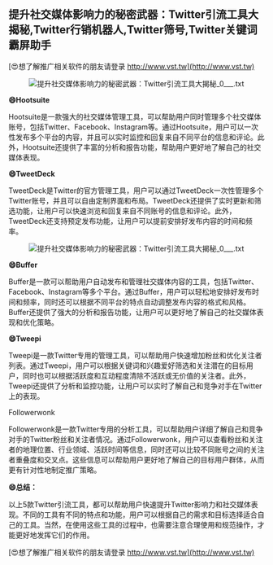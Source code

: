 ## **提升社交媒体影响力的秘密武器：Twitter引流工具大揭秘,Twitter行销机器人,Twitter筛号,Twitter关键词霸屏助手**

[😍想了解推广相关软件的朋友请登录 http://www.vst.tw](http://www.vst.tw)

 <center><img src="https://vst.tw/MP4/tuiguang/png/6.png" alt="提升社交媒体影响力的秘密武器：Twitter引流工具大揭秘_0___.txt"></center>

**😄Hootsuite**

Hootsuite是一款强大的社交媒体管理工具，可以帮助用户同时管理多个社交媒体账号，包括Twitter、Facebook、Instagram等。通过Hootsuite，用户可以一次性发布多个平台的内容，并且可以实时监控和回复来自不同平台的信息和评论。此外，Hootsuite还提供了丰富的分析和报告功能，帮助用户更好地了解自己的社交媒体表现。

**😄TweetDeck**

TweetDeck是Twitter的官方管理工具，用户可以通过TweetDeck一次性管理多个Twitter账号，并且可以自由定制界面和布局。TweetDeck还提供了实时更新和筛选功能，让用户可以快速浏览和回复来自不同账号的信息和评论。此外，TweetDeck还支持预定发布功能，让用户可以提前安排好发布内容的时间和频率。

 <center><img src="https://vst.tw/MP4/tuiguang/png/4.png" alt="提升社交媒体影响力的秘密武器：Twitter引流工具大揭秘_0___.txt"></center>

**😄Buffer**

Buffer是一款可以帮助用户自动发布和管理社交媒体内容的工具，包括Twitter、Facebook、Instagram等多个平台。通过Buffer，用户可以轻松地安排好发布时间和频率，同时还可以根据不同平台的特点自动调整发布内容的格式和风格。Buffer还提供了强大的分析和报告功能，让用户可以更好地了解自己的社交媒体表现和优化策略。

**😄Tweepi**

Tweepi是一款Twitter专用的管理工具，可以帮助用户快速增加粉丝和优化关注者列表。通过Tweepi，用户可以根据关键词和兴趣爱好筛选和关注潜在的目标用户，同时也可以根据活跃度和互动程度清除不活跃或无价值的关注者。此外，Tweepi还提供了分析和监控功能，让用户可以实时了解自己和竞争对手在Twitter上的表现。

Followerwonk

Followerwonk是一款Twitter专用的分析工具，可以帮助用户详细了解自己和竞争对手的Twitter粉丝和关注者情况。通过Followerwonk，用户可以查看粉丝和关注者的地理位置、行业领域、活跃时间等信息，同时还可以比较不同账号之间的关注者重叠度和交叉点。这些信息可以帮助用户更好地了解自己的目标用户群体，从而更有针对性地制定推广策略。

**😄总结：**

以上5款Twitter引流工具，都可以帮助用户快速提升Twitter影响力和社交媒体表现。不同的工具有不同的特点和功能，用户可以根据自己的需求和目标选择适合自己的工具。当然，在使用这些工具的过程中，也需要注意合理使用和规范操作，才能更好地发挥它们的作用。

[😍想了解推广相关软件的朋友请登录 http://www.vst.tw](http://www.vst.tw)




